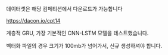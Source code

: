 데이터셋은 해당 컴페티션에서 다운로드가 가능합니다

https://dacon.io/cpt14

계층적 GRU, 가장 기본적인 CNN-LSTM 모델을 테스트했습니다.

벡터화 파일의 경우 크기가 100mb가 넘어가서, 신규 생성하셔야 합니다.
